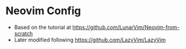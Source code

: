 # Neovim Config

- Based on the tutorial at https://github.com/LunarVim/Neovim-from-scratch
- Later modified following https://github.com/LazyVim/LazyVim
